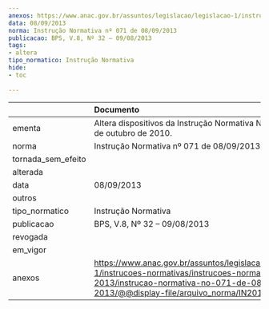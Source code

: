 ```yaml
---
anexos: https://www.anac.gov.br/assuntos/legislacao/legislacao-1/instrucoes-normativas/instrucoes-normativas-2013/instrucao-normativa-no-071-de-08-09-2013/@@display-file/arquivo_norma/IN2013-071.pdf
data: 08/09/2013
norma: Instrução Normativa nº 071 de 08/09/2013
publicacao: BPS, V.8, Nº 32 – 09/08/2013
tags:
- altera
tipo_normatico: Instrução Normativa
hide: 
- toc 
 
---
```


|                    | Documento                                                                                                                                                                                      |
|:-------------------|:-----------------------------------------------------------------------------------------------------------------------------------------------------------------------------------------------|
| ementa             | Altera dispositivos da Instrução Normativa Nº 49, de 19 de outubro de 2010.                                                                                                                    |
| norma              | Instrução Normativa nº 071 de 08/09/2013                                                                                                                                                       |
| tornada_sem_efeito |                                                                                                                                                                                                |
| alterada           |                                                                                                                                                                                                |
| data               | 08/09/2013                                                                                                                                                                                     |
| outros             |                                                                                                                                                                                                |
| tipo_normatico     | Instrução Normativa                                                                                                                                                                            |
| publicacao         | BPS, V.8, Nº 32 – 09/08/2013                                                                                                                                                                   |
| revogada           |                                                                                                                                                                                                |
| em_vigor           |                                                                                                                                                                                                |
| anexos             | https://www.anac.gov.br/assuntos/legislacao/legislacao-1/instrucoes-normativas/instrucoes-normativas-2013/instrucao-normativa-no-071-de-08-09-2013/@@display-file/arquivo_norma/IN2013-071.pdf |